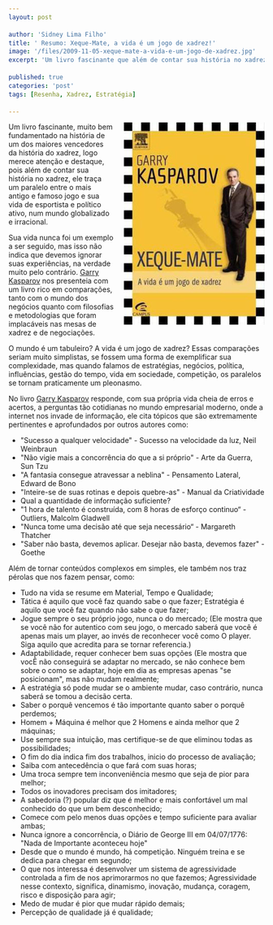 ```yaml
---
layout: post

author: 'Sidney Lima Filho'
title: ' Resumo: Xeque-Mate, a vida é um jogo de xadrez!'
image: '/files/2009-11-05-xeque-mate-a-vida-e-um-jogo-de-xadrez.jpg'
excerpt: 'Um livro fascinante que além de contar sua história no xadrez, ele traça um paralelo entre o mais antigo e famoso jogo e sua vida de esportista e político ativo, num mundo globalizado e irracional.'

published: true
categories: 'post'
tags: [Resenha, Xadrez, Estratégia]

---
```

<img src="/files/2009-11-05-xeque-mate-a-vida-e-um-jogo-de-xadrez.jpg" style="float:right; margin: 0px 0px 20px 20px;" />
Um livro fascinante, muito bem fundamentado na história de um dos maiores vencedores da história do xadrez, logo merece atenção e destaque, pois além de contar sua história no xadrez, ele traça um paralelo entre o mais antigo e famoso jogo e sua vida de esportista e político ativo, num mundo globalizado e irracional.

Sua vida nunca foi um exemplo a ser seguido, mas isso não indica que devemos ignorar suas experiências, na verdade muito pelo contrário. [Garry Kasparov][1] nos presenteia com um livro rico em comparações, tanto com o mundo dos negócios quanto com filosofias e metodologias que foram implacáveis nas mesas de xadrez e de negociações.

O mundo é um tabuleiro? A vida é um jogo de xadrez? Essas comparações seriam muito simplistas, se fossem uma forma de exemplificar sua complexidade, mas quando falamos de estratégias, negócios, política, influências, gestão do tempo, vida em sociedade, competição, os paralelos se tornam praticamente um pleonasmo.

No livro [Garry Kasparov][1] responde, com sua própria vida cheia de erros e acertos, a perguntas tão cotidianas no mundo empresarial moderno, onde a internet nos invade de informação, ele cita tópicos que são extremamente pertinentes e aprofundados por outros autores como: 

*   "Sucesso a qualquer velocidade" - Sucesso na velocidade da luz, Neil Weinbraun 
*   "Não vigie mais a concorrência do que a si próprio" - Arte da Guerra, Sun Tzu 
*   "A fantasia consegue atravessar a neblina" - Pensamento Lateral, Edward de Bono 
*   "Inteire-se de suas rotinas e depois quebre-as" - Manual da Criatividade 
*    Qual a quantidade de informação suficiente? 
*   "1 hora de talento é construída, com 8 horas de esforço continuo“ - Outliers, Malcolm Gladwell 
*   "Nunca tome uma decisão até que seja necessário“ - Margareth Thatcher 
*   "Saber não basta, devemos aplicar. Desejar não basta, devemos fazer" - Goethe 

Além de tornar conteúdos complexos em simples, ele também nos traz pérolas que nos fazem pensar, como:

*   Tudo na vida se resume em Material, Tempo e Qualidade; 
*   Tática é aquilo que você faz quando sabe o que fazer; Estratégia é aquilo que você faz quando não sabe o que fazer; 
*   Jogue sempre o seu próprio jogo, nunca o do mercado; (Ele mostra que se você não for autentico com seu jogo, o mercado saberá que você é apenas mais um player, ao invés de reconhecer você como O player. Siga aquilo que acredita para se tornar referencia.)
*   Adaptabilidade, requer conhecer bem suas opções (Ele mostra que vocÊ não conseguirá se adaptar no mercado, se não conhece bem sobre o como se adaptar, hoje em dia as empresas apenas "se posicionam", mas não mudam realmente; 
*   A estratégia só pode mudar se o ambiente mudar, caso contrário, nunca saberá se tomou a decisão certa. 
*   Saber o porquê vencemos é tão importante quanto saber o porquê perdemos; 
*   Homem + Máquina é melhor que 2 Homens e ainda melhor que 2 máquinas; 
*   Use sempre sua intuição, mas certifique-se de que eliminou todas as possibilidades; 
*   O fim do dia indica fim dos trabalhos, inicio do processo de avaliação; 
*   Saiba com antecedência o que fará com suas horas; 
*   Uma troca sempre tem inconveniência mesmo que seja de pior para melhor; 
*   Todos os inovadores precisam dos imitadores; 
*   A sabedoria (?) popular diz que é melhor e mais confortável um mal conhecido do que um bem desconhecido; 
*   Comece com pelo menos duas opções e tempo suficiente para avaliar ambas; 
*   Nunca ignore a concorrência, o Diário de George III em 04/07/1776: "Nada de Importante aconteceu hoje"
*   Desde que o mundo é mundo, há competição. Ninguém treina e se dedica para chegar em segundo; 
*   O que nos interessa é desenvolver um sistema de agressividade controlada a fim de nos aprimorarmos no que fazemos; Agressividade nesse contexto, significa, dinamismo, inovação, mudança, coragem, risco e disposição para agir; 
*   Medo de mudar é pior que mudar rápido demais; 
*   Percepção de qualidade já é qualidade; 


[1]: http://en.wikipedia.org/wiki/Garry_Kasparov
